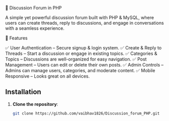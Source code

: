 🚀 Discussion Forum in PHP



A simple yet powerful discussion forum built with PHP & MySQL, where users can create threads, reply to discussions, and engage in conversations with a seamless experience.

🌟 Features

✅ User Authentication – Secure signup & login system.
✅ Create & Reply to Threads – Start a discussion or engage in existing topics.
✅ Categories & Topics – Discussions are well-organized for easy navigation.
✅ Post Management – Users can edit or delete their own posts.
✅ Admin Controls – Admins can manage users, categories, and moderate content.
✅ Mobile Responsive – Looks great on all devices.

## Installation

1. **Clone the repository**:
   ```bash
   git clone https://github.com/vaibhav1826/Discussion_forum_PHP.git
